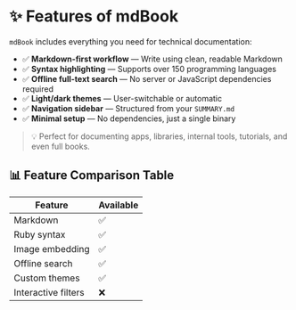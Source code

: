 # ✨ Features of mdBook

`mdBook` includes everything you need for technical documentation:

- ✅ **Markdown-first workflow** — Write using clean, readable Markdown
- ✅ **Syntax highlighting** — Supports over 150 programming languages
- ✅ **Offline full-text search** — No server or JavaScript dependencies required
- ✅ **Light/dark themes** — User-switchable or automatic
- ✅ **Navigation sidebar** — Structured from your `SUMMARY.md`
- ✅ **Minimal setup** — No dependencies, just a single binary

> 💡 Perfect for documenting apps, libraries, internal tools, tutorials, and even full books.

## 📊 Feature Comparison Table

| Feature             | Available |
|---------------------|-----------|
| Markdown            | ✅        |
| Ruby syntax         | ✅        |
| Image embedding     | ✅        |
| Offline search      | ✅        |
| Custom themes       | ✅        |
| Interactive filters | ❌        |